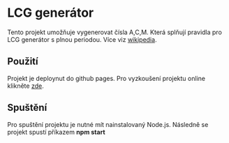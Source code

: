 # LCG generátor

Tento projekt umožňuje vygenerovat čísla A,C,M. Která splňují pravidla pro LCG generátor s plnou periodou.
Více viz [wikipedia](https://cs.wikipedia.org/wiki/Line%C3%A1rn%C3%AD_kongruentn%C3%AD_gener%C3%A1tor).

## Použití
Projekt je deploynut do github pages.
Pro vyzkoušení projektu online klikněte [zde](https://dejvovo.github.io/lcg_generator/). 

## Spuštění
Pro spuštění projektu je nutné mít nainstalovaný Node.js.
Následně se projekt spustí příkazem **npm start**
